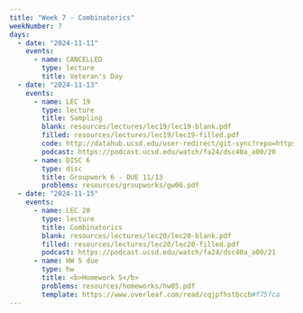```yaml
---
title: "Week 7 - Combinatorics"
weekNumber: 7
days:
  - date: "2024-11-11"
    events:
      - name: CANCELLED
        type: lecture
        title: Veteran's Day
  - date: "2024-11-13"
    events:
      - name: LEC 19
        type: lecture
        title: Sampling
        blank: resources/lectures/lec19/lec19-blank.pdf
        filled: resources/lectures/lec19/lec19-filled.pdf
        code: http://datahub.ucsd.edu/user-redirect/git-sync?repo=https://github.com/dsc-courses/dsc40a-2024-fa&subPath=lectures/lecture19/lec19-code.ipynb
        podcast: https://podcast.ucsd.edu/watch/fa24/dsc40a_a00/20
      - name: DISC 6
        type: disc
        title: Groupwork 6 - DUE 11/13
        problems: resources/groupworks/gw06.pdf
  - date: "2024-11-15"
    events:
      - name: LEC 20
        type: lecture
        title: Combinatorics
        blank: resources/lectures/lec20/lec20-blank.pdf
        filled: resources/lectures/lec20/lec20-filled.pdf
        podcast: https://podcast.ucsd.edu/watch/fa24/dsc40a_a00/21
      - name: HW 5 due
        type: hw
        title: <b>Homework 5</b>
        problems: resources/homeworks/hw05.pdf
        template: https://www.overleaf.com/read/cqjpfhstbccb#f75fca
---
```

